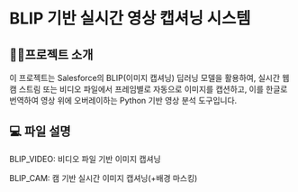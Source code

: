 #  BLIP 기반 실시간 영상 캡셔닝 시스템

## 👨‍🏫프로젝트 소개
이 프로젝트는 Salesforce의 BLIP(이미지 캡셔닝) 딥러닝 모델을 활용하여,
실시간 웹캠 스트림 또는 비디오 파일에서 프레임별로 자동으로 이미지를 캡션하고,
이를 한글로 번역하여 영상 위에 오버레이하는 Python 기반 영상 분석 도구입니다.

## 💻 파일 설명
BLIP_VIDEO: 비디오 파일 기반 이미지 캡셔닝

BLIP_CAM: 캠 기반 실시간 이미지 캡셔닝(+배경 마스킹)
